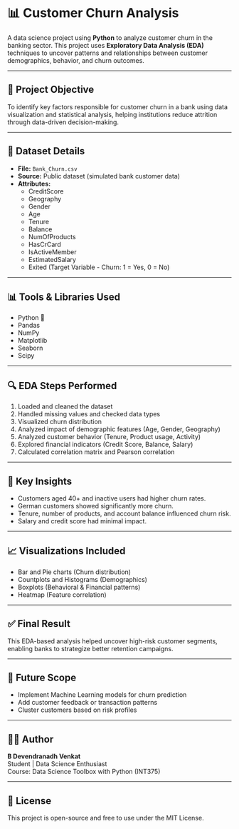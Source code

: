 # 📊 Customer Churn Analysis

A data science project using **Python** to analyze customer churn in the banking sector. This project uses **Exploratory Data Analysis (EDA)** techniques to uncover patterns and relationships between customer demographics, behavior, and churn outcomes.

---

## 📌 Project Objective  

To identify key factors responsible for customer churn in a bank using data visualization and statistical analysis, helping institutions reduce attrition through data-driven decision-making.

---

## 📁 Dataset Details

- **File:** `Bank_Churn.csv`
- **Source:** Public dataset (simulated bank customer data)
- **Attributes:**
  - CreditScore
  - Geography
  - Gender
  - Age
  - Tenure
  - Balance
  - NumOfProducts
  - HasCrCard
  - IsActiveMember
  - EstimatedSalary
  - Exited (Target Variable - Churn: 1 = Yes, 0 = No)

---

## 📊 Tools & Libraries Used

- Python 🐍
- Pandas
- NumPy
- Matplotlib
- Seaborn
- Scipy

---

## 🔍 EDA Steps Performed

1. Loaded and cleaned the dataset
2. Handled missing values and checked data types
3. Visualized churn distribution
4. Analyzed impact of demographic features (Age, Gender, Geography)
5. Analyzed customer behavior (Tenure, Product usage, Activity)
6. Explored financial indicators (Credit Score, Balance, Salary)
7. Calculated correlation matrix and Pearson correlation

---

## 🎯 Key Insights

- Customers aged 40+ and inactive users had higher churn rates.
- German customers showed significantly more churn.
- Tenure, number of products, and account balance influenced churn risk.
- Salary and credit score had minimal impact.

---

## 📈 Visualizations Included

- Bar and Pie charts (Churn distribution)
- Countplots and Histograms (Demographics)
- Boxplots (Behavioral & Financial patterns)
- Heatmap (Feature correlation)

---

## ✅ Final Result

This EDA-based analysis helped uncover high-risk customer segments, enabling banks to strategize better retention campaigns.

---

## 📌 Future Scope

- Implement Machine Learning models for churn prediction
- Add customer feedback or transaction patterns
- Cluster customers based on risk profiles

---

## 🙋‍♂️ Author

**B Devendranadh Venkat**  
Student | Data Science Enthusiast  
Course: Data Science Toolbox with Python (INT375)

---

## 📄 License

This project is open-source and free to use under the MIT License.
